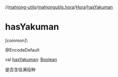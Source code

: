 //[mahjong-utils](../../../index.md)/[mahjongutils.hora](../index.md)/[Hora](index.md)/[hasYakuman](has-yakuman.md)

# hasYakuman

[common]\

@EncodeDefault

val [hasYakuman](has-yakuman.md): [Boolean](https://kotlinlang.org/api/latest/jvm/stdlib/kotlin/-boolean/index.html)

是否含役满役种

